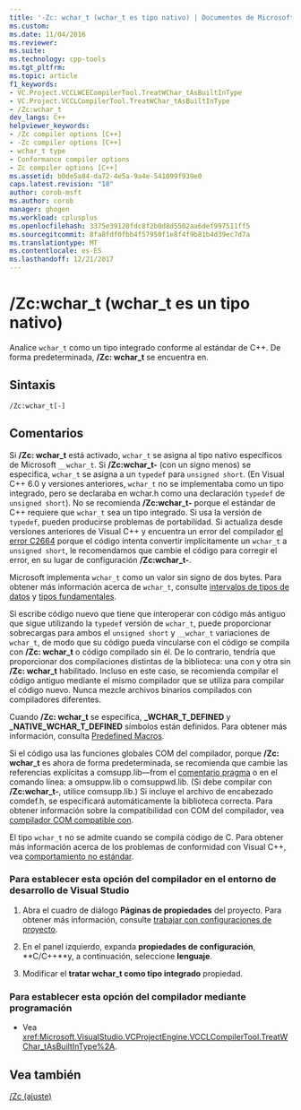 ```yaml
---
title: '-Zc: wchar_t (wchar_t es tipo nativo) | Documentos de Microsoft'
ms.custom: 
ms.date: 11/04/2016
ms.reviewer: 
ms.suite: 
ms.technology: cpp-tools
ms.tgt_pltfrm: 
ms.topic: article
f1_keywords:
- VC.Project.VCCLWCECompilerTool.TreatWChar_tAsBuiltInType
- VC.Project.VCCLCompilerTool.TreatWChar_tAsBuiltInType
- /Zc:wchar_t
dev_langs: C++
helpviewer_keywords:
- /Zc compiler options [C++]
- -Zc compiler options [C++]
- wchar_t type
- Conformance compiler options
- Zc compiler options [C++]
ms.assetid: b0de5a84-da72-4e5a-9a4e-541099f939e0
caps.latest.revision: "18"
author: corob-msft
ms.author: corob
manager: ghogen
ms.workload: cplusplus
ms.openlocfilehash: 3375e39120fdc8f2b0d8d5502aa6def997511ff5
ms.sourcegitcommit: 8fa8fdf0fbb4f57950f1e8f4f9b81b4d39ec7d7a
ms.translationtype: MT
ms.contentlocale: es-ES
ms.lasthandoff: 12/21/2017
---
```

# <a name="zcwchart-wchart-is-native-type"></a>/Zc:wchar_t (wchar_t es un tipo nativo)
Analice `wchar_t` como un tipo integrado conforme al estándar de C++. De forma predeterminada, **/Zc: wchar_t** se encuentra en.  
  
## <a name="syntax"></a>Sintaxis  
  
```  
/Zc:wchar_t[-]  
```  
  
## <a name="remarks"></a>Comentarios  
 Si **/Zc: wchar_t** está activado, `wchar_t` se asigna al tipo nativo específicos de Microsoft `__wchar_t`. Si **/Zc:wchar_t-** (con un signo menos) se especifica, `wchar_t` se asigna a un `typedef` para `unsigned short`. (En Visual C++ 6.0 y versiones anteriores, `wchar_t` no se implementaba como un tipo integrado, pero se declaraba en wchar.h como una declaración `typedef` de `unsigned short`). No se recomienda **/Zc:wchar_t-** porque el estándar de C++ requiere que `wchar_t` sea un tipo integrado. Si usa la versión de `typedef`, pueden producirse problemas de portabilidad. Si actualiza desde versiones anteriores de Visual C++ y encuentra un error del compilador [el error C2664](../../error-messages/compiler-errors-2/compiler-error-c2664.md) porque el código intenta convertir implícitamente un `wchar_t` a `unsigned short`, le recomendamos que cambie el código para corregir el error, en su lugar de configuración **/Zc:wchar_t-**.  
  
 Microsoft implementa `wchar_t` como un valor sin signo de dos bytes. Para obtener más información acerca de `wchar_t`, consulte [intervalos de tipos de datos](../../cpp/data-type-ranges.md) y [tipos fundamentales](../../cpp/fundamental-types-cpp.md).  
  
 Si escribe código nuevo que tiene que interoperar con código más antiguo que sigue utilizando la `typedef` versión de `wchar_t`, puede proporcionar sobrecargas para ambos el `unsigned short` y `__wchar_t` variaciones de `wchar_t`, de modo que su código pueda vincularse con el código se compila con **/Zc: wchar_t** o código compilado sin él. De lo contrario, tendría que proporcionar dos compilaciones distintas de la biblioteca: una con y otra sin **/Zc: wchar_t** habilitado. Incluso en este caso, se recomienda compilar el código antiguo mediante el mismo compilador que se utiliza para compilar el código nuevo. Nunca mezcle archivos binarios compilados con compiladores diferentes.  
  
 Cuando **/Zc: wchar_t** se especifica, **_WCHAR_T_DEFINED** y **_NATIVE_WCHAR_T_DEFINED** símbolos están definidos. Para obtener más información, consulta [Predefined Macros](../../preprocessor/predefined-macros.md).  
  
 Si el código usa las funciones globales COM del compilador, porque **/Zc: wchar_t** es ahora de forma predeterminada, se recomienda que cambie las referencias explícitas a comsupp.lib—from el [comentario pragma](../../preprocessor/comment-c-cpp.md) o en el comando línea: a omsuppw.lib o comsuppwd.lib. (Si debe compilar con **/Zc:wchar_t-**, utilice comsupp.lib.) Si incluye el archivo de encabezado comdef.h, se especificará automáticamente la biblioteca correcta. Para obtener información sobre la compatibilidad con COM del compilador, vea [compilador COM compatible con](../../cpp/compiler-com-support.md).  
  
 El tipo `wchar_t` no se admite cuando se compila código de C. Para obtener más información acerca de los problemas de conformidad con Visual C++, vea [comportamiento no estándar](../../cpp/nonstandard-behavior.md).  
  
### <a name="to-set-this-compiler-option-in-the-visual-studio-development-environment"></a>Para establecer esta opción del compilador en el entorno de desarrollo de Visual Studio  
  
1.  Abra el cuadro de diálogo **Páginas de propiedades** del proyecto. Para obtener más información, consulte [trabajar con configuraciones de proyecto](../../ide/working-with-project-properties.md).  
  
2.  En el panel izquierdo, expanda **propiedades de configuración**, **C/C++**y, a continuación, seleccione **lenguaje**.  
  
3.  Modificar el **tratar wchar_t como tipo integrado** propiedad.  
  
### <a name="to-set-this-compiler-option-programmatically"></a>Para establecer esta opción del compilador mediante programación  
  
-   Vea <xref:Microsoft.VisualStudio.VCProjectEngine.VCCLCompilerTool.TreatWChar_tAsBuiltInType%2A>.  
  
## <a name="see-also"></a>Vea también  
 [/Zc (ajuste)](../../build/reference/zc-conformance.md)